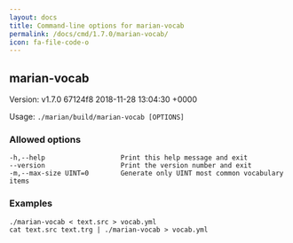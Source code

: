 ```yaml
---
layout: docs
title: Command-line options for marian-vocab
permalink: /docs/cmd/1.7.0/marian-vocab/
icon: fa-file-code-o
---
```


## marian-vocab
Version: 
v1.7.0 67124f8 2018-11-28 13:04:30 +0000

Usage: `./marian/build/marian-vocab [OPTIONS]`

### Allowed options
```
-h,--help                   Print this help message and exit
--version                   Print the version number and exit
-m,--max-size UINT=0        Generate only UINT most common vocabulary items
```

### Examples
```
./marian-vocab < text.src > vocab.yml
cat text.src text.trg | ./marian-vocab > vocab.yml
```
